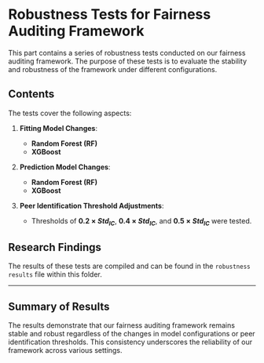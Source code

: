 # Robustness Tests for Fairness Auditing Framework

This part contains a series of robustness tests conducted on our fairness auditing framework. The purpose of these tests is to evaluate the stability and robustness of the framework under different configurations.

## Contents

The tests cover the following aspects:

1. **Fitting Model Changes**:
   - **Random Forest (RF)**
   - **XGBoost**
   
2. **Prediction Model Changes**:
   - **Random Forest (RF)**
   - **XGBoost**

3. **Peer Identification Threshold Adjustments**:
   - Thresholds of **$0.2 \times Std_{IC}$**, **$0.4 \times Std_{IC}$**, and **$0.5 \times Std_{IC}$** were tested.

## Research Findings

The results of these tests are compiled and can be found in the `robustness results` file within this folder.


---
## Summary of Results

The results demonstrate that our fairness auditing framework remains stable and robust regardless of the changes in model configurations or peer identification thresholds. This consistency underscores the reliability of our framework across various settings.
